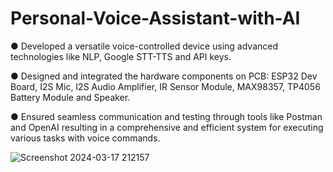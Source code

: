 # Personal-Voice-Assistant-with-AI

●	Developed a versatile voice-controlled device using advanced technologies like NLP, Google STT-TTS and API keys. 

●	Designed and integrated the hardware components on PCB: ESP32 Dev Board, I2S Mic, I2S Audio Amplifier, IR Sensor Module, MAX98357, TP4056 Battery Module and Speaker. 

●	Ensured seamless communication and testing through tools like Postman and OpenAI resulting in a comprehensive and efficient system for executing various tasks with voice commands. 
 
![Screenshot 2024-03-17 212157](https://github.com/AdityaShahu26/Personal-Voice-Assistant-with-AI/assets/129152609/084a8c71-9252-402c-b5fa-6764cc9371fa)

